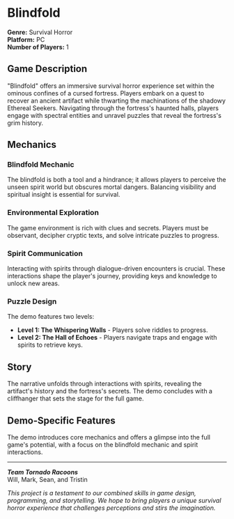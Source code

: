 # Blindfold

**Genre:** Survival Horror  
**Platform:** PC  
**Number of Players:** 1  

## Game Description
"Blindfold" offers an immersive survival horror experience set within the ominous confines of a cursed fortress. Players embark on a quest to recover an ancient artifact while thwarting the machinations of the shadowy Ethereal Seekers. Navigating through the fortress's haunted halls, players engage with spectral entities and unravel puzzles that reveal the fortress's grim history.

## Mechanics
### Blindfold Mechanic
The blindfold is both a tool and a hindrance; it allows players to perceive the unseen spirit world but obscures mortal dangers. Balancing visibility and spiritual insight is essential for survival.

### Environmental Exploration
The game environment is rich with clues and secrets. Players must be observant, decipher cryptic texts, and solve intricate puzzles to progress.

### Spirit Communication
Interacting with spirits through dialogue-driven encounters is crucial. These interactions shape the player's journey, providing keys and knowledge to unlock new areas.

### Puzzle Design
The demo features two levels:
- **Level 1: The Whispering Walls** - Players solve riddles to progress.
- **Level 2: The Hall of Echoes** - Players navigate traps and engage with spirits to retrieve keys.

## Story
The narrative unfolds through interactions with spirits, revealing the artifact's history and the fortress's secrets. The demo concludes with a cliffhanger that sets the stage for the full game.

## Demo-Specific Features
The demo introduces core mechanics and offers a glimpse into the full game's potential, with a focus on the blindfold mechanic and spirit interactions.

---

_**Team Tornado Racoons**_  
Will, Mark, Sean, and Tristin

_This project is a testament to our combined skills in game design, programming, and storytelling. We hope to bring players a unique survival horror experience that challenges perceptions and stirs the imagination._
